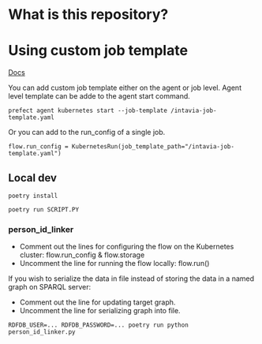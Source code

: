 # What is this repository?


# Using custom job template

[Docs](https://docs.prefect.io/orchestration/agents/kubernetes.html#custom-job-template)

You can add custom job template either on the agent or job level. Agent level template can be adde to the agent start command.

```
prefect agent kubernetes start --job-template /intavia-job-template.yaml
```

Or you can add to the run_config of a single job. 

```
flow.run_config = KubernetesRun(job_template_path="/intavia-job-template.yaml")
```

## Local dev

`poetry install`

`poetry run SCRIPT.PY`

### person_id_linker

* Comment out the lines for configuring the flow on the Kubernetes cluster: flow.run_config & flow.storage
* Uncomment the line for running the flow locally: flow.run()

If you wish to serialize the data in file instead of storing the data in a named graph on SPARQL server:
* Comment out the line for updating target graph.
* Uncomment the line for serializing graph into file.

`RDFDB_USER=... RDFDB_PASSWORD=... poetry run python person_id_linker.py`